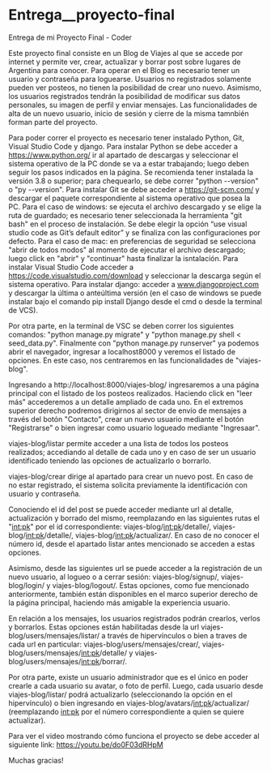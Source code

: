# Entrega__proyecto-final
Entrega de mi Proyecto Final - Coder

Este proyecto final consiste en un Blog de Viajes al que se accede por internet y permite ver, crear, actualizar y borrar post sobre lugares de Argentina para conocer. Para operar en el Blog es necesario tener un usuario y contraseña para loguearse. Usuarios no registrados solamente pueden ver posteos, no tienen la posibilidad de crear uno nuevo. Asimismo, los usuarios registrados tendrán la posibilidad de modificar sus datos personales, su imagen de perfil y enviar mensajes. Las funcionalidades de alta de un nuevo usuario, inicio de sesión y cierre de la misma tamnbién forman parte del proyecto.

Para poder correr el proyecto es necesario tener instalado Python, Git, Visual Studio Code y django.
Para instalar Python se debe acceder a https://www.python.org/ ir al apartado de descargas y seleccionar el sistema operativo de la PC donde se va a estar trabajando; luego deben seguir los pasos indicados en la página. Se recomienda tener instalada la versión 3.8 o superior; para chequearlo, se debe correr "python --version" o "py --version".
Para instalar Git se debe acceder a https://git-scm.com/ y descargar el paquete correspondiente al sistema operativo que posea la PC. Para el caso de windows: se ejecuta el archivo descargado y se elige la ruta de guardado; es necesario tener seleccionada la herramienta "git bash" en el proceso de instalación. Se debe elegir la opción “use visual studio code as Git’s default editor” y se finaliza con las configuraciones por defecto. Para el caso de mac: en preferencias de seguridad se selecciona "abrir de todos modos" al momento de ejecutar el archivo descargado; luego click en "abrir" y "continuar" hasta finalizar la isntalación.
Para instalar Visual Studio Code acceder a https://code.visualstudio.com/download y seleccionar la descarga según el sistema operativo.
Para instalar django: acceder a www.djangoproject.com y descargar la última o anteúltima versión (en el caso de windows se puede instalar bajo el comando pip install Django desde el cmd o desde la terminal de VCS).

Por otra parte, en la terminal de VSC se deben correr los siguientes comandos: "python manage.py migrate" y "python manage.py shell < seed_data.py". 
Finalmente con "python manage.py runserver" ya podemos abrir el navegador, ingresar a localhost8000 y veremos el listado de opciones. En este caso, nos centraremos en las funcionalidades de "viajes-blog".

Ingresando a http://localhost:8000/viajes-blog/ ingresaremos a una página principal con el listado de los posteos realizados. Haciendo click en "leer más" accederemos a un detalle ampliado de cada uno. En el extremos superior derecho podremos dirigirnos al sector de envío de mensajes a través del botón "Contacto", crear un nuevo usuario mediante el botón "Registrarse" o bien ingresar como usuario logueado mediante "Ingresaar".

viajes-blog/listar permite acceder a una lista de todos los posteos realizados; accediando al detalle de cada uno y en caso de ser un usuario identificado teniendo las opciones de actualizarlo o borrarlo.

viajes-blog/crear dirige al apartado para crear un nuevo post. En caso de no estar registrado, el sistema solicita previamente la identificación con usuario y contraseña.

Conociendo el id del post se puede acceder mediante url al detalle, actualización y borrado del mismo, reemplazando en las siguientes rutas el "<int:pk>" por el id correspondiente: viajes-blog/<int:pk>/detalle/, viajes-blog/<int:pk>/detalle/, viajes-blog/<int:pk>/actualizar/. En caso de no conocer el número id, desde el apartado listar antes mencionado se acceden a estas opciones.

Asimismo, desde las siguientes url se puede acceder a la registración de un nuevo usuario, al logueo o a cerrar sesión: viajes-blog/signup/, viajes-blog/login/ y viajes-blog/logout/. Estas opciones, como fue mencionado anteriormente, también están disponibles en el marco superior derecho de la página principal, haciendo más amigable la experiencia usuario.

En relación a los mensajes, los usuarios registrados podrán crearlos, verlos y borrarlos. Estas opciones están habilitadas desde la url viajes-blog/users/mensajes/listar/ a través de hipervínculos o bien a traves de cada url en particular: viajes-blog/users/mensajes/crear/, viajes-blog/users/mensajes/<int:pk>/detalle/ y viajes-blog/users/mensajes/<int:pk>/borrar/.

Por otra parte, existe un usuario administrador que es el único en poder crearle a cada usuario su avatar, o foto de perfil. Luego, cada usuario desde viajes-blog/listar/ podrá actualizarlo (seleccionando la opción en el hipervínculo) o bien ingresando en viajes-blog/avatars/<int:pk>/actualizar/ (reemplazando <int:pk> por el número correspondiente a quien se quiere actualizar).

Para ver el video mostrando cómo funciona el proyecto se debe acceder al siguiente link: https://youtu.be/do0F03dRHpM

Muchas gracias!
